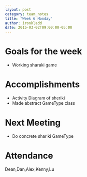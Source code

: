 ```yaml
---
layout: post
category: team_notes
title: "Week 6 Monday"
author: ironkladd
date: 2015-03-02T09:00:00-05:00
---
```


# Goals for the week
- Working sharaki game



# Accomplishments
- Activity Diagram of sheriki
- Made abstract GameType class


# Next Meeting
- Do concrete shariki GameType

# Attendance

Dean,Dan,Alex,Kenny,Lu

